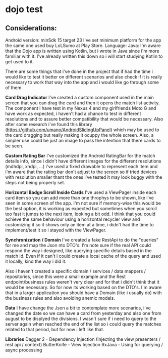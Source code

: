 # dojo test

## Considerations:

Android version: minSdk 15 target 23
I've set minimum platform for the app the same one used buy LoLSumo at Play Store.
Language: Java:
I'm aware that the Dojo app is written using Kotlin, but i wrote in Java since i'm more familiar with it. 
I've already written this down so i will start studying Kotlin to get used to it.

There are some things that i've done in the project that if had the time i would like to 
test it better on different scenarios and also check if it is really necessary  to work that
way into the app and i would like go through some of them.


**Card Drag Indicator**
I've created a custom component used in the main screen that you can drag the card and then
it opens the match list activity. The component i have test in my Nexus 4 and my girlfriends Moto G
and have work as expected, i haven't had a chance to test in different resolutions and to assure better compatibility
that would be necessary. Also after some research i've found this library (https://github.com/umano/AndroidSlidingUpPanel)
which may be used to the card dragging but really making it ocuppy the whole screen. Also, a simpler use could be just an image
to pass the intention that there cards to be seen.

**Custom Rating Bar**
I've customized the Android RatingBar for the match details info, since i didn't have different images for the different resolutions
(mdhdpi, xhdpi, ...) i've used a fixed drawable to represent each item and i'm aware that the rating bar don't adjust to the screen
so if tried devices with resolution smaller thant the ones i've tested it may look buggy with the steps not being properly set.

**Horizontal Badge Scroll Inside Cards**
I've used a ViewPager inside each card item so you can add more than one throphys to be shown, like i've seen in some screen 
of the app. I'm not sure if memory-wise this would be the best option, it is working as expected but sometimes when you scroll too fast
it jumps to the next item, looking a bit odd. I think that you could achieve the same behaviour using a horizontal recycler view
and customizing it so it shows only an item at a time, i didn't had the time to implement/test it so i stayed with the ViewPager.

**Synchronization / Domain**
I've created a fake RestApi to do the "queries" for me and map the Json nto DTO's. I'm note sure if the real API could respond
the way i designed, like querying specific details based in the match id. Even if it can't i could create a local cache of the
query and used it locally, kind the way i did it.

Also i haven't created a specific domain / services / data mappers / repositories, since this were a small example and the 
Rest endpoint/business rules weren't very clear and for that i didn't think that it would be necessary. So for now its working 
based on the DTO's. I'm aware that in a larger application you should have a Domain (like i usually do)  with the business rules and also avoiding 
anemic models.

**Data**
I have change the Json a bit to contemplate more scenarios, i've changed the date so we can have a card from yesterday and 
also one from august to be displyed the divisions. I wasn't sure if i need to query to the server again when reached the 
end of the list so i could query the matches related to that period, but for now i left like that.


**Libraries**
Dagger 2 - Dependency Injection (Injecting the view presenters / rest api / context)
ButterKnife - View Injection
RxJava - Using for querying / async processing